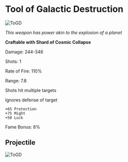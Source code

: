 # Tool of Galactic Destruction

![ToGD](https://vwiki.valorserver.com/api/item/picture/tool%20of%20galactic%20destruction)

<i>This weapon has power akin to the explosion of a planet</i>

**Craftable with Shard of Cosmic Collapse**

Damage: 244-346

Shots: 1

Rate of Fire: 110%

Range: 7.8

Shots hit multiple targets

Ignores defense of target

    +65 Protection
    +75 Might
    +50 Luck
    
Fame Bonus: 8%

## Projectile

![ToGD](https://cdn.discordapp.com/attachments/953134990428868629/981328127114485800/toolofgalacticdestruction.gif)
